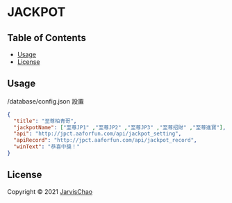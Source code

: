 # **JACKPOT**

## **Table of Contents**

  * [Usage](#usage)
  * [License](#license)

## **Usage**

/database/config.json 設置
```json
{
  "title": "至尊柏青哥",
  "jackpotName": ["至尊JP1" ,"至尊JP2" ,"至尊JP3" ,"至尊招財" ,"至尊進寶"],
  "api": "http://jpct.aaforfun.com/api/jackpot_setting",
  "apiRecord": "http://jpct.aaforfun.com/api/jackpot_record",
  "winText": "恭喜中獎！"
}
```

## **License**

Copyright © 2021 [JarvisChao](https://github.com/JarvisChao/)
